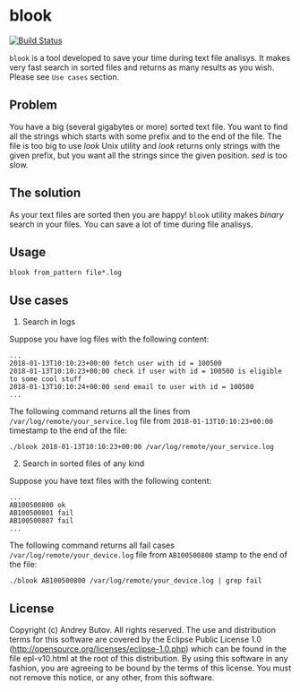 # blook

[![Build Status](https://travis-ci.org/abtv/blook.svg?branch=master)](https://travis-ci.org/abtv/blook)

`blook` is a tool developed to save your time during text file analisys.
It makes very fast search in sorted files and returns as many results as you wish.
Please see `Use cases` section.

## Problem

You have a big (several gigabytes or more) sorted text file.
You want to find all the strings which starts with some prefix and to the end of the file.
The file is too big to use _look_ Unix utility and _look_ returns only strings with the given prefix, but you want all the strings since the given position.
_sed_ is too slow.

## The solution

As your text files are sorted then you are happy!
`blook` utility makes _binary_ search in your files. You can save a lot of time during file analisys.

## Usage

`blook from_pattern file*.log`

## Use cases

1. Search in logs

Suppose you have log files with the following content:

```
...
2018-01-13T10:10:23+00:00 fetch user with id = 100500
2018-01-13T10:10:23+00:00 check if user with id = 100500 is eligible to some cool stuff
2018-01-13T10:10:24+00:00 send email to user with id = 100500
...
```

The following command returns all the lines from `/var/log/remote/your_service.log` file from `2018-01-13T10:10:23+00:00` timestamp to the end of the file:

`./blook 2018-01-13T10:10:23+00:00 /var/log/remote/your_service.log`

2. Search in sorted files of any kind

Suppose you have text files with the following content:

```
...
AB100500800 ok
AB100500801 fail
AB100500807 fail
...
```

The following command returns all fail cases `/var/log/remote/your_device.log` file from `AB100500800` stamp to the end of the file:

`./blook AB100500800 /var/log/remote/your_device.log | grep fail`


## License

Copyright (c) Andrey Butov. All rights reserved. The use and
distribution terms for this software are covered by the Eclipse
Public License 1.0 (http://opensource.org/licenses/eclipse-1.0.php)
which can be found in the file epl-v10.html at the root of this
distribution. By using this software in any fashion, you are
agreeing to be bound by the terms of this license. You must
not remove this notice, or any other, from this software.
